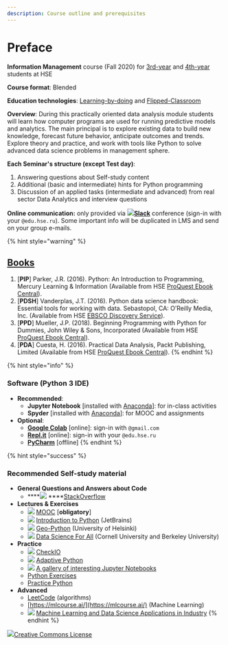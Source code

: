 ```yaml
---
description: Course outline and prerequisites
---
```


# Preface

**Information Management** course \(Fall 2020\) for [3rd-year](https://www.hse.ru/edu/courses/376727217) and [4th-year](https://www.hse.ru/edu/courses/376727214) students at HSE

**Course format**: Blended

**Education technologies**: [Learning-by-doing](https://psycnet.apa.org/fulltext/2014-55719-001.html) and [Flipped-Classroom](https://en.wikipedia.org/wiki/Flipped_classroom)

**Overview**: During this practically oriented data analysis module students will learn how computer programs are used for running predictive models and analytics. The main principal is to explore existing data to build new knowledge, forecast future behavior, anticipate outcomes and trends. Explore theory and practice, and work with tools like Python to solve advanced data science problems in management sphere.

**Each Seminar's structure \(except Test day\)**:

1. Answering questions about Self-study content
2. Additional \(basic and intermediate\) hints for Python programming
3. Discussion of an applied tasks \(intermediate and advanced\) from real sector Data Analytics and interview questions

**Online communication:** only provided via ![](.gitbook/assets/slack-icon.png)[**Slack**](https://im2020workspace.slack.com/) conference \(sign-in with your `@edu.hse.ru`\). Some important info will be duplicated in LMS and send on your group e-mails.

{% hint style="warning" %}
## [Books](https://disk.hse.ru/index.php/s/ermES6X37F5E2pc)

1. \[**PIP**\] Parker, J.R. \(2016\). Python: An Introduction to Programming, Mercury Learning & Information \(Available from HSE [ProQuest Ebook Central](http://proxylibrary.hse.ru:2048/login?url=https://ebookcentral.proquest.com/lib/hselibrary-ebooks/home.action)\).
2. \[**PDSH**\] Vanderplas, J.T. \(2016\). Python data science handbook: Essential tools for working with data. Sebastopol, CA: O’Reilly Media, Inc. \(Available from HSE [EBSCO Discovery Service](http://search.ebscohost.com/login.aspx?authtype=guest&custid=s4954272&groupid=main&profile=eds)\).
3. \[**PPD**\] Mueller, J.P. \(2018\). Beginning Programming with Python for Dummies, John Wiley & Sons, Incorporated \(Available from HSE [ProQuest Ebook Central](http://proxylibrary.hse.ru:2048/login?url=https://ebookcentral.proquest.com/lib/hselibrary-ebooks/home.action)\).
4. \[**PDA**\] Cuesta, H. \(2016\). Practical Data Analysis, Packt Publishing, Limited \(Available from HSE [ProQuest Ebook Central](http://proxylibrary.hse.ru:2048/login?url=https://ebookcentral.proquest.com/lib/hselibrary-ebooks/home.action)\).
{% endhint %}

{% hint style="info" %}
### Software \(Python 3 IDE\)

* **Recommended**:
  * **Jupyter Notebook** \[installed with [Anaconda](https://www.anaconda.com/products/individual)\]: for in-class activities
  * **Spyder** \[installed with [Anaconda](https://www.anaconda.com/products/individual)\]: for MOOC and assignments
* **Optional**:
  * [**Google Colab**](https://colab.research.google.com/) \[online\]: sign-in with `@gmail.com`
  * [**Repl.it**](https://repl.it/) \[online\]: sign-in with your `@edu.hse.ru`
  * [**PyCharm**](https://www.jetbrains.com/pycharm/) \[offline\]
{% endhint %}

{% hint style="success" %}
### Recommended Self-study material

* **General Questions and Answers about Code**
  * \*\*\*\*![](.gitbook/assets/stack.png) ****[StackOverflow](https://stackoverflow.com/)
* **Lectures & Exercises**
  * ![](.gitbook/assets/images.png) [MOOC](course-overview/grading/mooc.md) \[**obligatory**\]
  * ![](.gitbook/assets/stepik_logotype.png) [Introduction to Python](https://stepik.org/course/238/) \(JetBrains\)
  * ![](.gitbook/assets/25231.png) [Geo-Python](https://geo-python.github.io/site/2019/index.html) \(University of Helsinki\)
  * ![](.gitbook/assets/25231.png) [Data Science For All](http://www.cs.cornell.edu/courses/cs1380/2018sp/textbook/) \(Cornell University and Berkeley University\)
* **Practice**
  * ![](.gitbook/assets/l_54f85450af93f.jpg) [CheckIO](https://py.checkio.org/)
  * ![](.gitbook/assets/stepik_logotype.png) [Adaptive Python](https://stepik.org/course/568/)
  * ![](.gitbook/assets/25231.png) [A gallery of interesting Jupyter Notebooks](https://github.com/jupyter/jupyter/wiki/A-gallery-of-interesting-Jupyter-Notebooks)
  * [Python Exercises](https://www.w3resource.com/python-exercises/)
  * [Practice Python](https://www.practicepython.org/)
* **Advanced**
  * [LeetCode](https://leetcode.com/) \(algorithms\)
  * [https://mlcourse.ai/](https://mlcourse.ai/) \(Machine Learning\)
  * ![](.gitbook/assets/25231.png) [Machine Learning and Data Science Applications in Industry](https://github.com/firmai/industry-machine-learning)
{% endhint %}

![](.gitbook/assets/88x31.png)[Creative Commons License](http://creativecommons.org/licenses/by-sa/4.0/)

